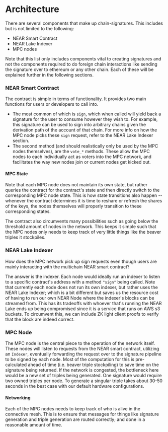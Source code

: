 # Architecture

There are several components that make up chain-signatures. This includes but is not limited to the following:

- NEAR Smart Contract
- NEAR Lake Indexer
- MPC nodes

Note that this list only includes components vital to creating signatures and not the components required to do foreign chain interactions like sending the signature over to ethereum or any other chain. Each of these will be explained further in the following sections.

### NEAR Smart Contract

The contract is simple in terms of functionality. It provides two main functions for users or developers to call into.

- The most common of which is `sign`, which when called will yield back a signature for the user to consume however they wish to. For example, this signature can be used to sign into arbitrary chains given the derivation path of the account of that chain. For more info on how the MPC node picks these `sign` request, refer to the NEAR Lake Indexer section.
- The second method (and should realistically only be used by the MPC nodes themselves), are the `vote_*` methods. These allow the MPC nodes to each individually act as voters into the MPC network, and facilitates the way new nodes join or current nodes get kicked out.

#### MPC State

Note that each MPC node does not maintain its own state, but rather queries the contract for the contract's state and then directly switch to the corresponding MPC node state. This is how state transitions also happen -- whenever the contract determines it is time to reshare or refresh the shares of the keys, the nodes themselves will properly transition to these corresponding states.

The contract also circumvents many possibilities such as going below the threshold amount of nodes in the network. This keeps it simple such that the MPC nodes only needs to keep track of very little things like the beaver triples it stockpiles.

### NEAR Lake Indexer

How does the MPC network pick up sign requests even though users are mainly interacting with the multichain NEAR smart contract?

The answer is the indexer. Each node would ideally run an indexer to listen to a specific contract's address with a method `"sign"` being called. Note that currently each node does not run its own indexer, but rather uses the NEAR Lake Indexer; which is a bit different but saves us the resource cost of having to run our own NEAR Node where the indexer's blocks can be streamed from. This has its tradeoffs with whoever that's running the NEAR Lake ends up being compromised since it is a service that runs on AWS s3 buckets. To circumvent this, we can include ZK light client proofs to verify that the block are indeed correct.

### MPC Node

The MPC node is the central piece to the operation of the network itself. These nodes will listen to requests from the NEAR smart contract, utilizing an `Indexer`, eventually forwarding the request over to the signature pipeline to be signed by each node. Most of the computation for this is pre-calculated ahead of time (i.e. beaver triple stockpiling) to save time on the signature being returned. If the network is congested, the bottleneck here would be a new set of triples being generated. One signature would require two owned triples per node. To generate a singular triple takes about 30-50 seconds in the best case with our default hardware configurations.

#### Networking

Each of the MPC nodes needs to keep track of who is alive in the connective mesh. This is to ensure that messages for things like signature generation and triple generation are routed correctly; and done in a reasonable amount of time.
